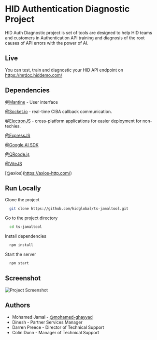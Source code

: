 
# HID Authentication Diagnostic Project

HID Auth Diagnostic project is set of tools are designed to help HID teams and customers in Authentication API training and diagnosis of the root causes of API errors with the power of AI.



## Live

You can test, train and diagnostic your HID API endpoint on https://mrdoc.hiddemo.com/

## Dependencies 

[@Mantine](https://mantine.dev/) - User interface

[@Socket.io](https://socket.io/) - real-time CIBA callback communication.

[@ElectronJS](https://www.electronjs.org/) - cross-platform applications for easier deployment for non-techies.

[@ExpressJS](https://expressjs.com/) 

[@Google AI SDK](https://github.com/google/generative-ai-js)

[@QRcode.js](https://davidshimjs.github.io/qrcodejs/)

[@ViteJS](https://vitejs.dev/)

[@axios)(https://axios-http.com/)

## Run Locally

Clone the project

```bash
  git clone https://github.com/hidglobal/ts-jamaltool.git
```

Go to the project directory

```bash
  cd ts-jamaltool
```

Install dependencies

```bash
  npm install
```

Start the server

```bash
  npm start
```
## Screenshot

![Project Screenshot](https://gcdnb.pbrd.co/images/ZpCXzPZv7MFv.png?o=1)

## Authors

- Mohamed Jamal - [@mohamed-ghayyad](https://github.com/mohamed-ghayyad) 
- Dinesh - Partner Services Manager
- Darren Preece - Director of Technical Support
- Colin Dunn - Manager of Technical Support 

